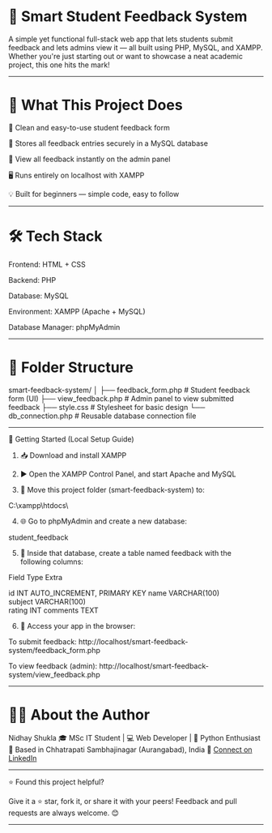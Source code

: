 # 🧠 Smart Student Feedback System

A simple yet functional full-stack web app that lets students submit feedback and lets admins view it — all built using PHP, MySQL, and XAMPP. Whether you're just starting out or want to showcase a neat academic project, this one hits the mark!

---

# 📌 What This Project Does

📝 Clean and easy-to-use student feedback form

💾 Stores all feedback entries securely in a MySQL database

👀 View all feedback instantly on the admin panel

🖥️ Runs entirely on localhost with XAMPP

💡 Built for beginners — simple code, easy to follow



---

# 🛠️ Tech Stack

Frontend: HTML + CSS

Backend: PHP

Database: MySQL

Environment: XAMPP (Apache + MySQL)

Database Manager: phpMyAdmin



---

# 📁 Folder Structure

smart-feedback-system/
│
├── feedback_form.php         # Student feedback form (UI)
├── view_feedback.php         # Admin panel to view submitted feedback
├── style.css                 # Stylesheet for basic design
└── db_connection.php         # Reusable database connection file


---

🚀 Getting Started (Local Setup Guide)

1. 📥 Download and install XAMPP


2. ▶️ Open the XAMPP Control Panel, and start Apache and MySQL


3. 📂 Move this project folder (smart-feedback-system) to:

C:\xampp\htdocs\


4. 🌐 Go to phpMyAdmin and create a new database:

student_feedback


5. 🧱 Inside that database, create a table named feedback with the following columns:



Field	Type	Extra

id	INT	AUTO_INCREMENT, PRIMARY KEY
name	VARCHAR(100)	
subject	VARCHAR(100)	
rating	INT	
comments	TEXT	


6. 🔗 Access your app in the browser:



To submit feedback:
http://localhost/smart-feedback-system/feedback_form.php

To view feedback (admin):
http://localhost/smart-feedback-system/view_feedback.php



---

# 👨‍💻 About the Author

Nidhay Shukla
🎓 MSc IT Student | 💻 Web Developer | 🐍 Python Enthusiast
📍 Based in Chhatrapati Sambhajinagar (Aurangabad), India
🔗 [Connect on LinkedIn](https://www.linkedin.com/in/nidhay-shukla-4326a0343)


---

⭐ Found this project helpful?

Give it a ⭐ star, fork it, or share it with your peers!
Feedback and pull requests are always welcome. 😊


---

